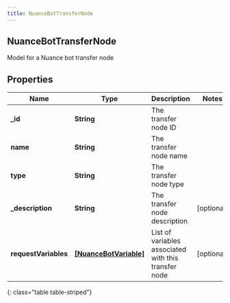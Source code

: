 ```yaml
---
title: NuanceBotTransferNode
---
```

## NuanceBotTransferNode
Model for a Nuance bot transfer node

## Properties

|Name | Type | Description | Notes|
|------------ | ------------- | ------------- | -------------|
| **_id** | **String** | The transfer node ID | |
| **name** | **String** | The transfer node name | |
| **type** | **String** | The transfer node type | |
| **_description** | **String** | The transfer node description | [optional] |
| **requestVariables** | [**[NuanceBotVariable]**](NuanceBotVariable.html) | List of variables associated with this transfer node | [optional] |
{: class="table table-striped"}


